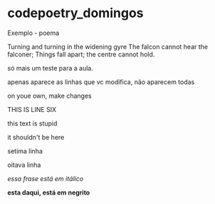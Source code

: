 # codepoetry_domingos


Exemplo - poema

Turning and turning in the widening gyre
The falcon cannot hear the falconer;
Things fall apart; the centre cannot hold.

só mais um teste para a aula.

apenas aparece as linhas que vc modifica, não aparecem todas

on youe own, make changes

THIS IS LINE SIX

this text is stupid

it shouldn't be here

setima linha

oitava linha


*essa frase está em itálico*

**esta daqui, está em negrito**
